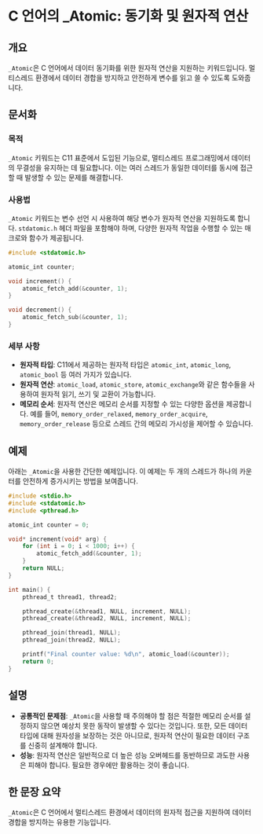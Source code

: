 <!--
Meta Description: # C 언어의 _Atomic: 동기화 및 원자적 연산 ## 개요 `_Atomic`은 C 언어에서 데이터 동기화를 위한 원자적 연산을 지원하는 키워드입니다. 멀티스레드 환경에서 데이터 경합을 방지하고 안전하게 변수를 읽고 쓸 수 있도록 도와줍니다. ## 문서화 ### 목...
Meta Keywords: 원자적, _atomic, counter, null, 데이터
-->

# C 언어의 _Atomic: 동기화 및 원자적 연산

## 개요
`_Atomic`은 C 언어에서 데이터 동기화를 위한 원자적 연산을 지원하는 키워드입니다. 멀티스레드 환경에서 데이터 경합을 방지하고 안전하게 변수를 읽고 쓸 수 있도록 도와줍니다.

## 문서화
### 목적
`_Atomic` 키워드는 C11 표준에서 도입된 기능으로, 멀티스레드 프로그래밍에서 데이터의 무결성을 유지하는 데 필요합니다. 이는 여러 스레드가 동일한 데이터를 동시에 접근할 때 발생할 수 있는 문제를 해결합니다.

### 사용법
`_Atomic` 키워드는 변수 선언 시 사용하여 해당 변수가 원자적 연산을 지원하도록 합니다. `stdatomic.h` 헤더 파일을 포함해야 하며, 다양한 원자적 작업을 수행할 수 있는 매크로와 함수가 제공됩니다.

```c
#include <stdatomic.h>

atomic_int counter;

void increment() {
    atomic_fetch_add(&counter, 1);
}

void decrement() {
    atomic_fetch_sub(&counter, 1);
}
```

### 세부 사항
- **원자적 타입**: C11에서 제공하는 원자적 타입은 `atomic_int`, `atomic_long`, `atomic_bool` 등 여러 가지가 있습니다.
- **원자적 연산**: `atomic_load`, `atomic_store`, `atomic_exchange`와 같은 함수들을 사용하여 원자적 읽기, 쓰기 및 교환이 가능합니다.
- **메모리 순서**: 원자적 연산은 메모리 순서를 지정할 수 있는 다양한 옵션을 제공합니다. 예를 들어, `memory_order_relaxed`, `memory_order_acquire`, `memory_order_release` 등으로 스레드 간의 메모리 가시성을 제어할 수 있습니다.

## 예제
아래는 `_Atomic`을 사용한 간단한 예제입니다. 이 예제는 두 개의 스레드가 하나의 카운터를 안전하게 증가시키는 방법을 보여줍니다.

```c
#include <stdio.h>
#include <stdatomic.h>
#include <pthread.h>

atomic_int counter = 0;

void* increment(void* arg) {
    for (int i = 0; i < 1000; i++) {
        atomic_fetch_add(&counter, 1);
    }
    return NULL;
}

int main() {
    pthread_t thread1, thread2;

    pthread_create(&thread1, NULL, increment, NULL);
    pthread_create(&thread2, NULL, increment, NULL);

    pthread_join(thread1, NULL);
    pthread_join(thread2, NULL);

    printf("Final counter value: %d\n", atomic_load(&counter));
    return 0;
}
```

## 설명
- **공통적인 문제점**: `_Atomic`을 사용할 때 주의해야 할 점은 적절한 메모리 순서를 설정하지 않으면 예상치 못한 동작이 발생할 수 있다는 것입니다. 또한, 모든 데이터 타입에 대해 원자성을 보장하는 것은 아니므로, 원자적 연산이 필요한 데이터 구조를 신중히 설계해야 합니다.
- **성능**: 원자적 연산은 일반적으로 더 높은 성능 오버헤드를 동반하므로 과도한 사용은 피해야 합니다. 필요한 경우에만 활용하는 것이 좋습니다.

## 한 문장 요약
`_Atomic`은 C 언어에서 멀티스레드 환경에서 데이터의 원자적 접근을 지원하여 데이터 경합을 방지하는 유용한 기능입니다.